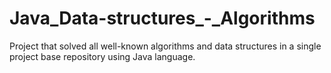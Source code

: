# Java_Data-structures_-_Algorithms


Project that solved all well-known algorithms and data structures in a single project base repository using Java language.
